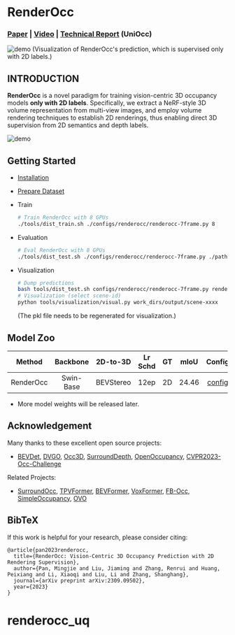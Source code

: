 # RenderOcc

### [Paper](https://arxiv.org/abs/2309.09502) | [Video](https://www.youtube.com/watch?v=UcdXM3FNLAc) | [Technical Report](https://opendrivelab.com/e2ead/AD23Challenge/Track_3_UniOcc.pdf) (UniOcc)

![demo](assets/demo.gif)
(Visualization of RenderOcc's prediction, which is supervised only with 2D labels.)

## INTRODUCTION

**RenderOcc** is a novel paradigm for training vision-centric 3D occupancy models **only with 2D labels**. Specifically, we extract a NeRF-style 3D volume representation from multi-view images, and employ volume rendering techniques to establish 2D renderings, thus enabling direct 3D supervision from 2D semantics and depth labels. 

![demo](assets/method.png)

## Getting Started

- [Installation](docs/install.md)

- [Prepare Dataset](docs/prepare_datasets.md)

- Train 
  
  ```bash
  # Train RenderOcc with 8 GPUs
  ./tools/dist_train.sh ./configs/renderocc/renderocc-7frame.py 8
  ```

- Evaluation 
  
  ```bash
  # Eval RenderOcc with 8 GPUs
  ./tools/dist_test.sh ./configs/renderocc/renderocc-7frame.py ./path/to/ckpts.pth 8
  ```

- Visualization
  
  ```bash
  # Dump predictions
  bash tools/dist_test.sh configs/renderocc/renderocc-7frame.py renderocc-7frame-12e.pth 1 --dump_dir=work_dirs/output
  # Visualization (select scene-id)
  python tools/visualization/visual.py work_dirs/output/scene-xxxx
  ```
  (The pkl file needs to be regenerated for visualization.)

## Model Zoo

| Method    | Backbone  | 2D-to-3D  | Lr Schd | GT | mIoU  | Config | Log | Download  |
|:---------:|:---------:|:---------:|:-------:|:-------:|:-----:|:-----:|:-----------------------------------------------:|:-------------------------------------------------------------------------------------------:|
| RenderOcc | Swin-Base | BEVStereo | 12ep    | 2D | 24.46 | [config](configs/renderocc/renderocc-7frame.py) | [log](https://github.com/pmj110119/storage/releases/download/v1/20231006_000233.log) | [model](https://github.com/pmj110119/storage/releases/download/v1/renderocc-7frame-12e.pth) |

* More model weights will be released later.

## Acknowledgement

Many thanks to these excellent open source projects:

- [BEVDet](https://github.com/HuangJunJie2017/BEVDet), [DVGO](https://github.com/sunset1995/DirectVoxGO), [Occ3D](https://github.com/Tsinghua-MARS-Lab/Occ3D), [SurroundDepth](https://github.com/JeffWang987/OpenOccupancy), [OpenOccupancy](https://github.com/JeffWang987/OpenOccupancy), [CVPR2023-Occ-Challenge](https://github.com/CVPR2023-3D-Occupancy-Prediction)

Related Projects:

- [SurroundOcc](https://github.com/weiyithu/SurroundOcc), [TPVFormer](https://github.com/wzzheng/TPVFormer), [BEVFormer](https://github.com/fundamentalvision/BEVFormer), [VoxFormer](https://github.com/NVlabs/VoxFormer), [FB-Occ](https://github.com/NVlabs/FB-BEV), [SimpleOccupancy](https://github.com/GANWANSHUI/SimpleOccupancy), [OVO](https://github.com/dzcgaara/OVO-Open-Vocabulary-Occupancy)

## BibTeX

If this work is helpful for your research, please consider citing:

```
@article{pan2023renderocc,
  title={RenderOcc: Vision-Centric 3D Occupancy Prediction with 2D Rendering Supervision},
  author={Pan, Mingjie and Liu, Jiaming and Zhang, Renrui and Huang, Peixiang and Li, Xiaoqi and Liu, Li and Zhang, Shanghang},
  journal={arXiv preprint arXiv:2309.09502},
  year={2023}
}
```
# renderocc_uq
